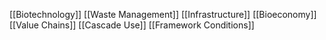 [[Biotechnology]]
[[Waste Management]]
[[Infrastructure]]
[[Bioeconomy]]
[[Value Chains]]
[[Cascade Use]]
[[Framework Conditions]]
